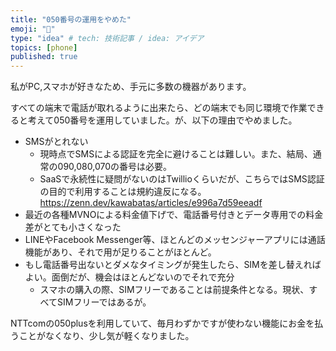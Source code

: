 ```yaml
---
title: "050番号の運用をやめた"
emoji: "📘"
type: "idea" # tech: 技術記事 / idea: アイデア
topics: [phone]
published: true
---
```

私がPC,スマホが好きなため、手元に多数の機器があります。

すべての端末で電話が取れるように出来たら、どの端末でも同じ環境で作業できると考えて050番号を運用していました。が、以下の理由でやめました。
* SMSがとれない
  - 現時点でSMSによる認証を完全に避けることは難しい。また、結局、通常の090,080,070の番号は必要。
  - SaaSで永続性に疑問がないのはTwillioくらいだが、こちらではSMS認証の目的で利用することは規約違反になる。  
    https://zenn.dev/kawabatas/articles/e996a7d59eeadf
* 最近の各種MVNOによる料金値下げで、電話番号付きとデータ専用での料金差がとても小さくなった
* LINEやFacebook Messenger等、ほとんどのメッセンジャーアプリには通話機能があり、それで用が足りることがほとんど。
* もし電話番号出ないとダメなタイミングが発生したら、SIMを差し替えればよい。面倒だが、機会はほとんどないのでそれで充分
  - スマホの購入の際、SIMフリーであることは前提条件となる。現状、すべてSIMフリーではあるが。

NTTcomの050plusを利用していて、毎月わずかですが使わない機能にお金を払うことがなくなり、少し気が軽くなりました。